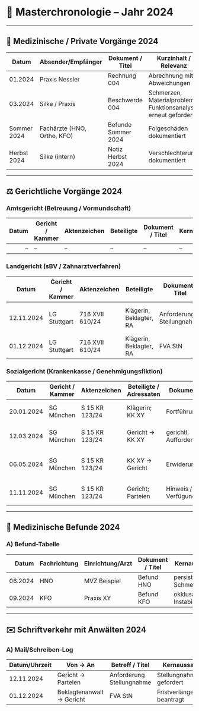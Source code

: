 # 📑 Masterchronologie – Jahr 2024

---

## 🦷 Medizinische / Private Vorgänge 2024
| Datum       | Absender/Empfänger          | Dokument / Titel    | Kurzinhalt / Relevanz                                                | Beleg |
|-------------|-----------------------------|---------------------|----------------------------------------------------------------------|-------|
| 01.2024     | Praxis Nessler              | Rechnung 004        | Abrechnung mit Abweichungen                                         | [PDF](../belege/rechnung_004.pdf) |
| 03.2024     | Silke / Praxis              | Beschwerde 004      | Schmerzen, Materialprobleme, Funktionsanalyse erneut gefordert      | [PDF](../schreiben/beschwerde_004.pdf) |
| Sommer 2024 | Fachärzte (HNO, Ortho, KFO) | Befunde Sommer 2024 | Folgeschäden dokumentiert                                           | [PDF](../befunde/befunde_sommer2024.pdf) |
| Herbst 2024 | Silke (intern)              | Notiz Herbst 2024   | Verschlechterung dokumentiert                                       | [PDF](../notizen/notiz_herbst2024.pdf) |

---

## ⚖️ Gerichtliche Vorgänge 2024

### Amtsgericht (Betreuung / Vormundschaft)
| Datum | Gericht / Kammer | Aktenzeichen | Beteiligte | Dokument / Titel | Kernaussage | Relevanz | Beleg |
|------:|------------------|--------------|------------|------------------|-------------|----------|-------|
| –     | –                | –            | –          | –                | –           | –        | –     |

### Landgericht (sBV / Zahnarztverfahren)
| Datum       | Gericht / Kammer | Aktenzeichen     | Beteiligte | Dokument / Titel         | Kernaussage / Begründung | Zitat | Relevanz / Wirkung | Beleg |
|-------------|------------------|------------------|------------|--------------------------|--------------------------|-------|--------------------|-------|
| 12.11.2024  | LG Stuttgart     | 716 XVII 610/24  | Klägerin, Beklagter, RA | Anforderung Stellungnahme | Gericht fordert Stellungnahme | „…“ | zwingt Reaktion, Verzögerung sichtbar | [PDF](../10003968086_1_Anforderung%20StN.pdf) |
| 01.12.2024  | LG Stuttgart     | 716 XVII 610/24  | Klägerin, Beklagter, RA | FVA StN                  | Fristverlängerung beantragt   | „…“ | erneute Verzögerung                   | [PDF](../10003997337_1_FVA%20StN%20wg.pdf) |

### Sozialgericht (Krankenkasse / Genehmigungsfiktion)
| Datum       | Gericht / Kammer | Aktenzeichen   | Beteiligte / Adressaten | Dokument / Titel          | Kernaussage / Begründung | Zitat | Relevanz / Wirkung | Beleg |
|-------------|------------------|----------------|--------------------------|---------------------------|--------------------------|-------|--------------------|-------|
| 20.01.2024  | SG München       | S 15 KR 123/24 | Klägerin; KK XY          | Fortführungsantrag        | Antrag erneuert, Untätigkeit KK | „…“ | setzt Fristenlauf fort | [PDF](../outlook/2024_01_20_fortfuehrungsantrag.pdf) |
| 12.03.2024  | SG München       | S 15 KR 123/24 | Gericht → KK XY          | gerichtl. Aufforderung    | Erwiderung binnen 4 Wochen       | „…“ | zwingt KK zur Reaktion | [PDF](../outlook/2024_03_12_aufforderung.pdf) |
| 06.05.2024  | SG München       | S 15 KR 123/24 | KK XY → Gericht          | Erwiderung KK             | behauptete Hemmung durch Rückfrage| „…“ | Wiederholung Streitpunkt | [PDF](../outlook/2024_05_06_erwiderung_kk.pdf) |
| 11.11.2024  | SG München       | S 15 KR 123/24 | Gericht; Parteien        | Hinweis / Verfügung       | Zweifel an KK-Argumentation       | „Frist klar überschritten“ | stärkt Klägerin | [PDF](../outlook/2024_11_11_hinweis_sg.pdf) |

---

## 🧪 Medizinische Befunde 2024
### A) Befund-Tabelle
| Datum  | Fachrichtung | Einrichtung/Arzt | Dokument / Titel | Kernaussage | ICD/OPS | Zitat | Relevanz | Bezug | Beleg |
|------:|--------------|------------------|------------------|-------------|---------|-------|----------|-------|-------|
| 06.2024 | HNO         | MVZ Beispiel     | Befund HNO       | persistierende Schmerzen | – | „…“ | stützt Folgeschäden | Schmerzen | [PDF](../befunde/befunde_sommer2024.pdf) |
| 09.2024 | KFO         | Praxis XY        | Befund KFO       | okklusale Instabilität | – | „…“ | Materialinstabilität belegt | Schiene | [PDF](../befunde/befunde_sommer2024.pdf#page=2) |

---

## ✉️ Schriftverkehr mit Anwälten 2024
### A) Mail/Schreiben-Log
| Datum/Uhrzeit | Von → An | Betreff / Titel | Kernaussage | Status | Frist | Beleg |
|---------------|----------|-----------------|-------------|--------|-------|-------|
| 12.11.2024    | Gericht → Parteien | Anforderung Stellungnahme | Stellungnahme gefordert | offen | 14 Tg | [PDF](../10003968086_1_Anforderung%20StN.pdf) |
| 01.12.2024    | Beklagtenanwalt → Gericht | FVA StN | Fristverlängerung beantragt | offen | +X Tg | [PDF](../10003997337_1_FVA%20StN%20wg.pdf) |

